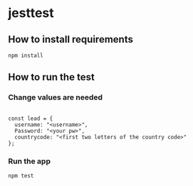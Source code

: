 # jesttest

## How to install requirements

``` npm install ```

## How to run the test

### Change values are needed

``` const APP = "<ur app url>";

const lead = {
  username: "<username>",
  Password: "<your pw>",
  countrycode: "<first two letters of the country code>" 
};

```

### Run the app

``` npm test ```






